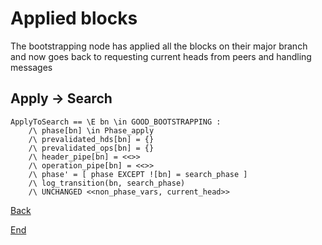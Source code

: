 # Applied blocks

The bootstrapping node has applied all the blocks on their major branch and now goes back to requesting current heads from peers and handling messages

## Apply -> Search

```
ApplyToSearch == \E bn \in GOOD_BOOTSTRAPPING :
    /\ phase[bn] \in Phase_apply
    /\ prevalidated_hds[bn] = {}
    /\ prevalidated_ops[bn] = {}
    /\ header_pipe[bn] = <<>>
    /\ operation_pipe[bn] = <<>>
    /\ phase' = [ phase EXCEPT ![bn] = search_phase ]
    /\ log_transition(bn, search_phase)
    /\ UNCHANGED <<non_phase_vars, current_head>>
```

[Back](../phase_diagram_vertical.dot.svg)

[End](../final.html)
